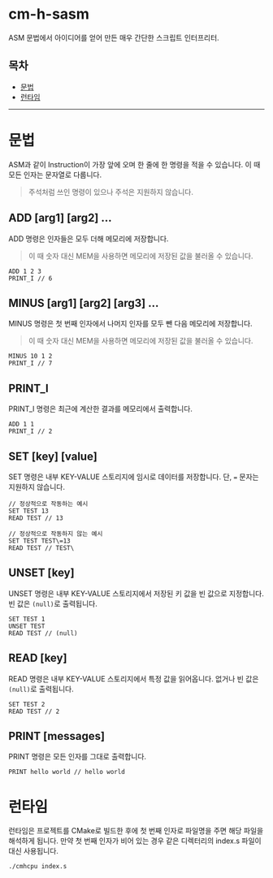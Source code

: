 # cm-h-sasm

ASM 문법에서 아이디어를 얻어 만든 매우 간단한 스크립트 인터프리터.

## 목차

- [문법](#문법)
- [런타임](#런타임)

----

# 문법

ASM과 같이 Instruction이 가장 앞에 오며 한 줄에 한 명령을 적을 수 있습니다.
이 때 모든 인자는 문자열로 다룹니다.

> 주석처럼 쓰인 명령이 있으나 주석은 지원하지 않습니다.

## ADD [arg1] [arg2] ...

ADD 명령은 인자들은 모두 더해 메모리에 저장합니다.

> 이 때 숫자 대신 MEM을 사용하면 메모리에 저장된 값을 불러올 수 있습니다.

```
ADD 1 2 3
PRINT_I // 6
```

## MINUS [arg1] [arg2] [arg3] ...

MINUS 명령은 첫 번째 인자에서 나머지 인자를 모두 뺀 다음 메모리에 저장합니다.

> 이 때 숫자 대신 MEM을 사용하면 메모리에 저장된 값을 불러올 수 있습니다.

```
MINUS 10 1 2
PRINT_I // 7
```

## PRINT_I

PRINT_I 명령은 최근에 계산한 결과를 메모리에서 출력합니다.

```
ADD 1 1
PRINT_I // 2
```

## SET [key] [value]

SET 명령은 내부 KEY-VALUE 스토리지에 임시로 데이터를 저장합니다.
단, `=` 문자는 지원하지 않습니다.

```
// 정상적으로 작동하는 예시
SET TEST 13
READ TEST // 13

// 정상적으로 작동하지 않는 예시
SET TEST TEST\=13
READ TEST // TEST\
```

## UNSET [key]

UNSET 명령은 내부 KEY-VALUE 스토리지에서 저장된 키 값을 빈 값으로 지정합니다.
빈 값은 `(null)`로 출력됩니다.

```
SET TEST 1
UNSET TEST
READ TEST // (null)
```

## READ [key]

READ 명령은 내부 KEY-VALUE 스토리지에서 특정 값을 읽어옵니다.
없거나 빈 값은 `(null)`로 출력됩니다.

```
SET TEST 2
READ TEST // 2
```

## PRINT [messages]

PRINT 명령은 모든 인자를 그대로 출력합니다.

```
PRINT hello world // hello world
```

# 런타임

런타임은 프로젝트를 CMake로 빌드한 후에 첫 번째 인자로 파일명을 주면 해당 파일을 해석하게 됩니다.
만약 첫 번째 인자가 비어 있는 경우 같은 디렉터리의 index.s 파일이 대신 사용됩니다.

```
./cmhcpu index.s
```
